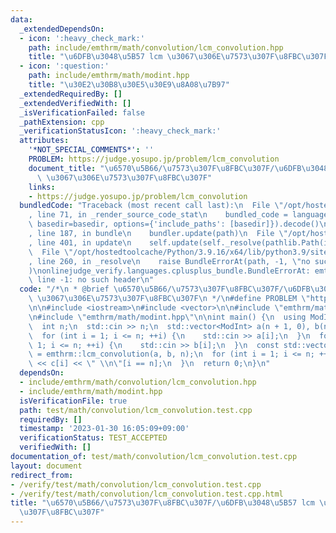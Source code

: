 ```yaml
---
data:
  _extendedDependsOn:
  - icon: ':heavy_check_mark:'
    path: include/emthrm/math/convolution/lcm_convolution.hpp
    title: "\u6DFB\u3048\u5B57 lcm \u3067\u306E\u7573\u307F\u8FBC\u307F"
  - icon: ':question:'
    path: include/emthrm/math/modint.hpp
    title: "\u30E2\u30B8\u30E5\u30E9\u8A08\u7B97"
  _extendedRequiredBy: []
  _extendedVerifiedWith: []
  _isVerificationFailed: false
  _pathExtension: cpp
  _verificationStatusIcon: ':heavy_check_mark:'
  attributes:
    '*NOT_SPECIAL_COMMENTS*': ''
    PROBLEM: https://judge.yosupo.jp/problem/lcm_convolution
    document_title: "\u6570\u5B66/\u7573\u307F\u8FBC\u307F/\u6DFB\u3048\u5B57 lcm\
      \ \u3067\u306E\u7573\u307F\u8FBC\u307F"
    links:
    - https://judge.yosupo.jp/problem/lcm_convolution
  bundledCode: "Traceback (most recent call last):\n  File \"/opt/hostedtoolcache/Python/3.9.16/x64/lib/python3.9/site-packages/onlinejudge_verify/documentation/build.py\"\
    , line 71, in _render_source_code_stat\n    bundled_code = language.bundle(stat.path,\
    \ basedir=basedir, options={'include_paths': [basedir]}).decode()\n  File \"/opt/hostedtoolcache/Python/3.9.16/x64/lib/python3.9/site-packages/onlinejudge_verify/languages/cplusplus.py\"\
    , line 187, in bundle\n    bundler.update(path)\n  File \"/opt/hostedtoolcache/Python/3.9.16/x64/lib/python3.9/site-packages/onlinejudge_verify/languages/cplusplus_bundle.py\"\
    , line 401, in update\n    self.update(self._resolve(pathlib.Path(included), included_from=path))\n\
    \  File \"/opt/hostedtoolcache/Python/3.9.16/x64/lib/python3.9/site-packages/onlinejudge_verify/languages/cplusplus_bundle.py\"\
    , line 260, in _resolve\n    raise BundleErrorAt(path, -1, \"no such header\"\
    )\nonlinejudge_verify.languages.cplusplus_bundle.BundleErrorAt: emthrm/math/convolution/lcm_convolution.hpp:\
    \ line -1: no such header\n"
  code: "/*\n * @brief \u6570\u5B66/\u7573\u307F\u8FBC\u307F/\u6DFB\u3048\u5B57 lcm\
    \ \u3067\u306E\u7573\u307F\u8FBC\u307F\n */\n#define PROBLEM \"https://judge.yosupo.jp/problem/lcm_convolution\"\
    \n\n#include <iostream>\n#include <vector>\n\n#include \"emthrm/math/convolution/lcm_convolution.hpp\"\
    \n#include \"emthrm/math/modint.hpp\"\n\nint main() {\n  using ModInt = emthrm::MInt<998244353>;\n\
    \  int n;\n  std::cin >> n;\n  std::vector<ModInt> a(n + 1, 0), b(n + 1, 0);\n\
    \  for (int i = 1; i <= n; ++i) {\n    std::cin >> a[i];\n  }\n  for (int i =\
    \ 1; i <= n; ++i) {\n    std::cin >> b[i];\n  }\n  const std::vector<ModInt> c\
    \ = emthrm::lcm_convolution(a, b, n);\n  for (int i = 1; i <= n; ++i) {\n    std::cout\
    \ << c[i] << \" \\n\"[i == n];\n  }\n  return 0;\n}\n"
  dependsOn:
  - include/emthrm/math/convolution/lcm_convolution.hpp
  - include/emthrm/math/modint.hpp
  isVerificationFile: true
  path: test/math/convolution/lcm_convolution.test.cpp
  requiredBy: []
  timestamp: '2023-01-30 16:05:09+09:00'
  verificationStatus: TEST_ACCEPTED
  verifiedWith: []
documentation_of: test/math/convolution/lcm_convolution.test.cpp
layout: document
redirect_from:
- /verify/test/math/convolution/lcm_convolution.test.cpp
- /verify/test/math/convolution/lcm_convolution.test.cpp.html
title: "\u6570\u5B66/\u7573\u307F\u8FBC\u307F/\u6DFB\u3048\u5B57 lcm \u3067\u306E\u7573\
  \u307F\u8FBC\u307F"
---
```

